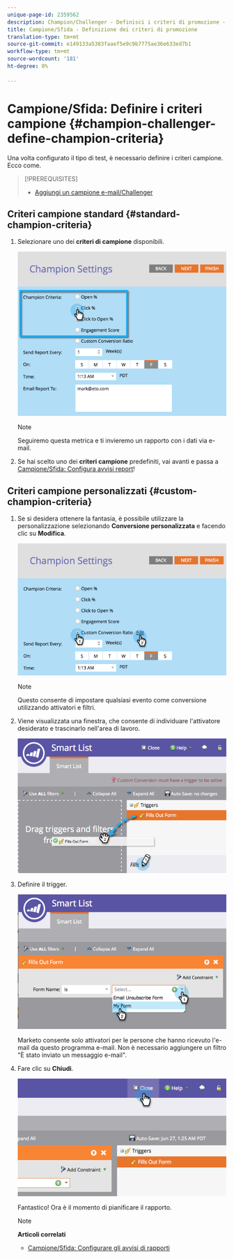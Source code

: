 ```yaml
---
unique-page-id: 2359562
description: Champion/Challenger - Definisci i criteri di promozione - Marketo Docs - Documentazione del prodotto
title: Campione/Sfida - Definizione dei criteri di promozione
translation-type: tm+mt
source-git-commit: e149133a5383faaef5e9c9b7775ae36e633ed7b1
workflow-type: tm+mt
source-wordcount: '181'
ht-degree: 0%

---
```



# Campione/Sfida: Definire i criteri campione {#champion-challenger-define-champion-criteria}

Una volta configurato il tipo di test, è necessario definire i criteri campione. Ecco come.

>[!PREREQUISITES]
>
>* [Aggiungi un campione e-mail/Challenger](add-an-email-champion-challenger.md)

>



## Criteri campione standard {#standard-champion-criteria}

1. Selezionare uno dei **criteri di campione** disponibili.

   ![](assets/image2014-9-15-13-3a1-3a15.png)

   >[!NOTE]
   >
   >Seguiremo questa metrica e ti invieremo un rapporto con i dati via e-mail.

1. Se hai scelto uno dei **criteri campione** predefiniti, vai avanti e passa a [Campione/Sfida: Configura avvisi report](champion-challenger-configure-report-alerts.md)!

## Criteri campione personalizzati {#custom-champion-criteria}

1. Se si desidera ottenere la fantasia, è possibile utilizzare la personalizzazione selezionando **Conversione personalizzata** e facendo clic su **Modifica**.

   ![](assets/image2014-9-15-13-3a2-3a52.png)

   >[!NOTE]
   >
   >Questo consente di impostare qualsiasi evento come conversione utilizzando attivatori e filtri.

1. Viene visualizzata una finestra, che consente di individuare l&#39;attivatore desiderato e trascinarlo nell&#39;area di lavoro.

   ![](assets/image2014-9-15-13-3a3-3a38.png)

1. Definire il trigger.

   ![](assets/image2014-9-15-13-3a3-3a54.png)

   Marketo consente solo attivatori per le persone che hanno ricevuto l&#39;e-mail da questo programma e-mail. Non è necessario aggiungere un filtro &quot;È stato inviato un messaggio e-mail&quot;.

1. Fare clic su **Chiudi**.

   ![](assets/image2014-9-15-13-3a4-3a7.png)

   Fantastico! Ora è il momento di pianificare il rapporto.

   >[!NOTE]
   >
   >**Articoli correlati**
   >
   >    
   >    
   >    * [Campione/Sfida: Configurare gli avvisi di rapporti](champion-challenger-configure-report-alerts.md)


